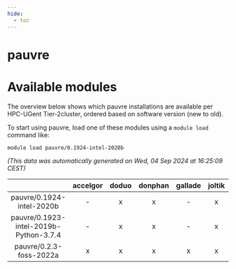 ```yaml
---
hide:
  - toc
---
```


pauvre
======

# Available modules


The overview below shows which pauvre installations are available per HPC-UGent Tier-2cluster, ordered based on software version (new to old).

To start using pauvre, load one of these modules using a `module load` command like:

```shell
module load pauvre/0.1924-intel-2020b
```

*(This data was automatically generated on Wed, 04 Sep 2024 at 16:25:09 CEST)*  

| |accelgor|doduo|donphan|gallade|joltik|shinx|skitty|
| :---: | :---: | :---: | :---: | :---: | :---: | :---: | :---: |
|pauvre/0.1924-intel-2020b|-|x|x|-|x|-|x|
|pauvre/0.1923-intel-2019b-Python-3.7.4|-|x|x|-|x|-|x|
|pauvre/0.2.3-foss-2022a|x|x|x|x|x|-|x|
